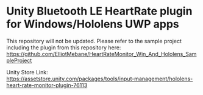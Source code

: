 # Unity Bluetooth LE HeartRate plugin for Windows/Hololens UWP apps  
    
This repository will not be updated. Please refer to the sample project including the plugin from this repository here:  
https://github.com/ElliotMebane/HeartRateMonitor_Win_And_Hololens_SampleProject  
  
Unity Store Link:  
https://assetstore.unity.com/packages/tools/input-management/hololens-heart-rate-monitor-plugin-76113  
  